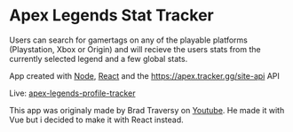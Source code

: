 # Apex Legends Stat Tracker

Users can search for gamertags on any of the playable platforms (Playstation, Xbox or Origin) and will recieve the users stats from the currently selected legend and a few global stats.

App created with [Node](https://nodejs.org/en/), [React](https://reactjs.org/) and the https://apex.tracker.gg/site-api API

Live: [apex-legends-profile-tracker](https://apex-legends-profile-tracker.herokuapp.com/)

This app was originaly made by Brad Traversy on [Youtube](https://www.youtube.com/channel/UC29ju8bIPH5as8OGnQzwJyA). He made it with Vue but i decided to make it with React instead.